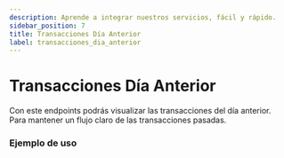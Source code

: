 ```yaml
---
description: Aprende a integrar nuestros servicios, fácil y rápido.
sidebar_position: 7
title: Transacciones Día Anterior
label: transacciones_dia_anterior
---
```



# Transacciones Día Anterior

Con este endpoints podrás visualizar las transacciones del día anterior. Para mantener un flujo claro de las transacciones pasadas.


### Ejemplo de uso